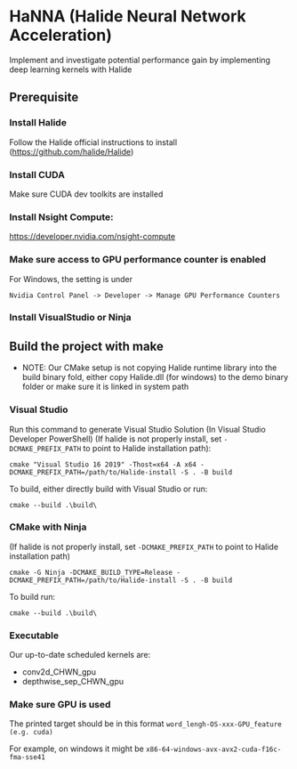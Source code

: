 # HaNNA (Halide Neural Network Acceleration)
Implement and investigate potential performance gain by implementing deep learning kernels with Halide
## Prerequisite

### Install Halide
Follow the Halide official instructions to install (https://github.com/halide/Halide)

### Install CUDA
Make sure CUDA dev toolkits are installed

### Install Nsight Compute:
https://developer.nvidia.com/nsight-compute

### Make sure access to GPU performance counter is enabled
For Windows, the setting is under 

```Nvidia Control Panel -> Developer -> Manage GPU Performance Counters```

### Install VisualStudio or Ninja

## Build the project with make
* NOTE: Our CMake setup is not copying Halide runtime library into the build binary fold, either copy Halide.dll (for windows) to the demo binary folder or make sure it is linked in system path

### Visual Studio
Run this command to generate Visual Studio Solution (In Visual Studio Developer PowerShell) (If halide is not properly install, set ```-DCMAKE_PREFIX_PATH``` to point to Halide installation path):

```cmake "Visual Studio 16 2019" -Thost=x64 -A x64 -DCMAKE_PREFIX_PATH=/path/to/Halide-install -S . -B build```

To build, either directly build with Visual Studio or run:

``` cmake --build .\build\ ```


### CMake with Ninja
(If halide is not properly install, set ```-DCMAKE_PREFIX_PATH``` to point to Halide installation path)

```cmake -G Ninja -DCMAKE_BUILD_TYPE=Release -DCMAKE_PREFIX_PATH=/path/to/Halide-install -S . -B build```

To build run:

``` cmake --build .\build\ ```

### Executable
Our up-to-date scheduled kernels are:
* conv2d_CHWN_gpu
* depthwise_sep_CHWN_gpu

### Make sure GPU is used
The printed target should be in this format ``` word_lengh-OS-xxx-GPU_feature (e.g. cuda) ```

For example, on windows it might be ``` x86-64-windows-avx-avx2-cuda-f16c-fma-sse41 ```
